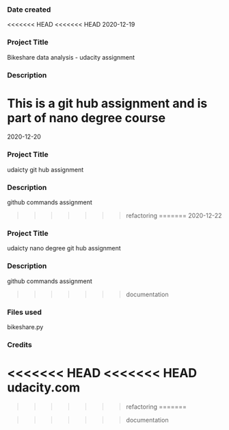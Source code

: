 ### Date created
<<<<<<< HEAD
<<<<<<< HEAD
2020-12-19

### Project Title
Bikeshare data analysis - udacity assignment

### Description
This is a git hub assignment and is part of nano degree course
=======
2020-12-20

### Project Title
udaicty git hub assignment

### Description
github commands assignment
>>>>>>> refactoring
=======
2020-12-22

### Project Title
udaicty nano degree git hub assignment

### Description
github commands assignment
>>>>>>> documentation

### Files used
bikeshare.py

### Credits
<<<<<<< HEAD
<<<<<<< HEAD
udacity.com
=======

>>>>>>> refactoring
=======

>>>>>>> documentation

